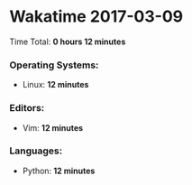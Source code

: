 # Wakatime 2017-03-09

Time Total: **0 hours 12 minutes**

### Operating Systems:
- Linux: **12 minutes** 

### Editors:
- Vim: **12 minutes** 

### Languages:
- Python: **12 minutes** 

